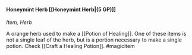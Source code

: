 #### Honeymint Herb [[Honeymint Herb|(5 GP)]]
*Item, Herb*

A orange herb used to make a [[Potion of Healing]]. One of these items is not a single leaf of the herb, but is a portion necessary to make a single potion. Check [[Craft a Healing Potion]].
#magicitem